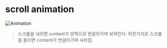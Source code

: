 # scroll animation

![Animation](https://user-images.githubusercontent.com/96277626/152907243-eae1e8ce-87d8-4f70-a9be-c2c3348fc8c0.gif)

> 스크롤을 내리면 content가 양쪽으로 번갈아가며 보여진다. 마찬가지로 스크롤을 올리면 content가 번걸아가며 사라짐.
